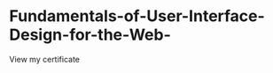 Fundamentals-of-User-Interface-Design-for-the-Web-
==================================================
View my certificate
<a View my certificate herf="http://yahoo.com.tw"> </a>
